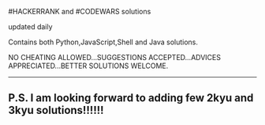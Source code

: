 #HACKERRANK and #CODEWARS solutions

updated daily

Contains both Python,JavaScript,Shell and Java solutions.

NO CHEATING ALLOWED...SUGGESTIONS ACCEPTED...ADVICES APPRECIATED...BETTER SOLUTIONS WELCOME.

---------------------------------------------------------------------
P.S. I  am looking forward to adding few 2kyu and 3kyu solutions!!!!!!
---------------------------------------------------------------------

